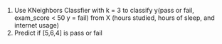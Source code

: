 1. Use KNeighbors Classfier with k = 3 to classify y(pass or fail, exam_score < 50 y = fail)
   from X (hours studied, hours of sleep, and internet usage)
2. Predict if [5,6,4] is pass or fail
